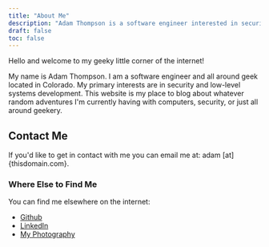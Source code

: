 ```yaml
---
title: "About Me"
description: "Adam Thompson is a software engineer interested in security and low-level systems development."
draft: false
toc: false
---
```


Hello and welcome to my geeky little corner of the internet!

My name is Adam Thompson. I am a software engineer and all around geek located in Colorado. My primary interests are in security and low-level systems development. This website is my place to blog about whatever random adventures I'm currently having with computers, security, or just all around geekery. 

## Contact Me

If you'd like to get in contact with me you can email me at: adam [at] {thisdomain.com}. 

### Where Else to Find Me

You can find me elsewhere on the internet:

* [Github](https://github.com/serialphotog)
* [LinkedIn](https://www.linkedin.com/in/adam-thompson-swe/)
* [My Photography](https://adamthompsonphoto.com)
